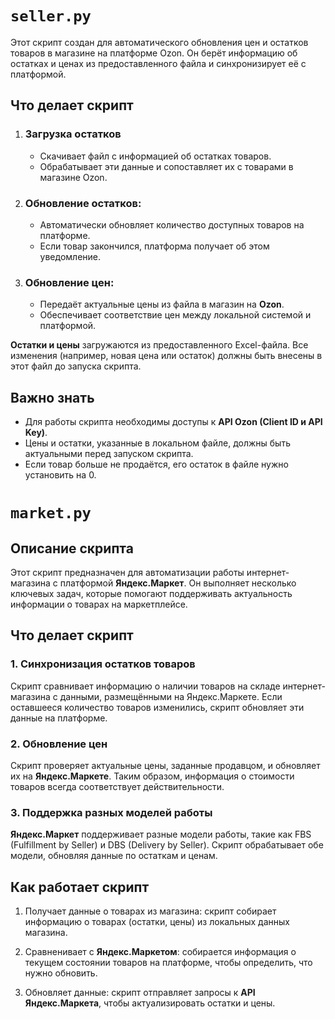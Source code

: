 # `seller.py`

Этот скрипт создан для автоматического обновления цен и остатков товаров в магазине на платформе Ozon. Он берёт информацию об остатках и ценах из предоставленного файла и синхронизирует её с платформой.

## Что делает скрипт

1. ### Загрузка остатков
   - Скачивает файл с информацией об остатках товаров.
   - Обрабатывает эти данные и сопоставляет их с товарами в магазине Ozon.

2. ### Обновление остатков:
   - Автоматически обновляет количество доступных товаров на платформе.
   - Если товар закончился, платформа получает об этом уведомление.

3. ### Обновление цен:
   - Передаёт актуальные цены из файла в магазин на **Ozon**.
   - Обеспечивает соответствие цен между локальной системой и платформой.


**Остатки и цены** загружаются из предоставленного Excel-файла. 
Все изменения (например, новая цена или остаток) должны быть внесены в этот файл до запуска скрипта.

## Важно знать

- Для работы скрипта необходимы доступы к **API Ozon (Client ID и API Key)**.
- Цены и остатки, указанные в локальном файле, должны быть актуальными перед запуском скрипта.
- Если товар больше не продаётся, его остаток в файле нужно установить на 0.

# `market.py`
## Описание скрипта

Этот скрипт предназначен для автоматизации работы интернет-магазина с платформой **Яндекс.Маркет**. 
Он выполняет несколько ключевых задач, которые помогают поддерживать актуальность информации о товарах на маркетплейсе.

## Что делает скрипт

### 1. Синхронизация остатков товаров

Скрипт сравнивает информацию о наличии товаров на складе интернет-магазина с данными, размещёнными на Яндекс.Маркете. 
Если оставшееся количество товаров изменились, скрипт обновляет эти данные на платформе.

### 2. Обновление цен

Скрипт проверяет актуальные цены, заданные продавцом, и обновляет их на **Яндекс.Маркете**. 
Таким образом, информация о стоимости товаров всегда соответствует действительности.

### 3. Поддержка разных моделей работы

**Яндекс.Маркет** поддерживает разные модели работы, такие как FBS (Fulfillment by Seller) и DBS (Delivery by Seller). 
Скрипт обрабатывает обе модели, обновляя данные по остаткам и ценам.

## Как работает скрипт

1. Получает данные о товарах из магазина: скрипт собирает информацию о товарах (остатки, цены) из локальных данных магазина.

2. Сравненивает с **Яндекс.Маркетом**: собирается информация о текущем состоянии товаров на платформе, чтобы определить, что нужно обновить.

3. Обновляет данные: скрипт отправляет запросы к **API Яндекс.Маркета**, чтобы актуализировать остатки и цены.

